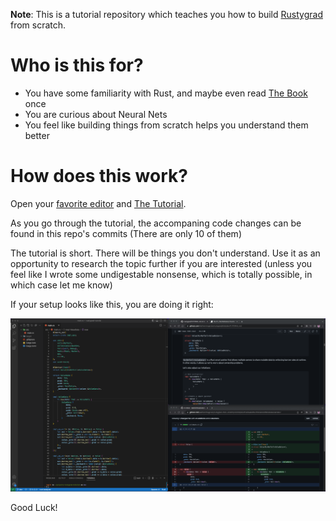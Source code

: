 **Note**: This is a tutorial repository which teaches you how to build [Rustygrad](https://github.com/Mathemmagician/rustygrad)
 from scratch.

# Who is this for?

- You have some familiarity with Rust, and maybe even read [The Book](https://doc.rust-lang.org/book/) once
- You are curious about Neural Nets
- You feel like building things from scratch helps you understand them better

# How does this work?

Open your [favorite editor](https://code.visualstudio.com/download) and [The Tutorial](https://github.com/Mathemmagician/rustygrad/blob/dev/TUTORIAL.md).

As you go through the tutorial, the accompaning code changes can be found in this repo's commits (There are only 10 of them)

The tutorial is short. There will be things you don't understand. Use it as an opportunity to research the topic further if you are interested (unless you feel like I wrote some undigestable nonsense, which is totally possible, in which case let me know)

If your setup looks like this, you are doing it right:

![right.png](right.png)

Good Luck!
